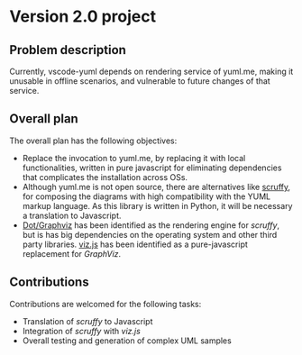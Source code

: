 # Version 2.0 project

## Problem description
Currently, vscode-yuml depends on rendering service of yuml.me, making it unusable in offline scenarios, and vulnerable to future changes of that service.

## Overall plan
The overall plan has the following objectives:
+ Replace the invocation to yuml.me, by replacing it with local functionalities, 
written in pure javascript for eliminating dependencies that complicates the installation across OSs.
+ Although yuml.me is not open source, there are alternatives like [scruffy](https://github.com/aivarsk/scruffy),
for composing the diagrams with high compatibility with the YUML markup language. As this library is written in Python, 
it will be necessary a translation to Javascript.
+ [Dot/Graphviz](http://www.graphviz.org/) has been identified as the rendering engine for *scruffy*, 
but is has big dependencies on the operating system and other third party libraries. 
[viz.js](https://github.com/mdaines/viz.js) has been identified as a pure-javascript replacement for *GraphViz*.

## Contributions
Contributions are welcomed for the following tasks:
+ Translation of *scruffy* to Javascript
+ Integration of *scruffy* with *viz.js*
+ Overall testing and generation of complex UML samples
